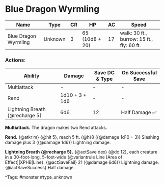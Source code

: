 # Blue Dragon Wyrmling

| Name | Type | CR | HP | AC | Speed |
|------|------|----|----|----|-------|
| Blue Dragon Wyrmling | Unknown | 3 | 65 (10d8 + 20) | 17 | walk: 30 ft., burrow: 15 ft., fly: 60 ft. |

### Actions:

| Ability | Damage | Save DC & Type | On Successful Save |
|---------|--------|----------------|--------------------|
| Multiattack | - | - | - |
| Rend | 1d10 + 3 + 1d6 | - | - |
| Lightning Breath {@recharge 5} | 6d6 | 12 | Half Damage ✅ |


**Multiattack.** The dragon makes two Rend attacks.

**Rend.** {@atkr m} {@hit 5}, reach 5 ft. {@h}8 ({@damage 1d10 + 3}) Slashing damage plus 3 ({@damage 1d6}) Lightning damage.

**Lightning Breath {@recharge 5}.** {@actSave dex} {@dc 12}, each creature in a 30-foot-long, 5-foot-wide {@variantrule Line [Area of Effect]|XPHB|Line}. {@actSaveFail} 21 ({@damage 6d6}) Lightning damage. {@actSaveSuccess} Half damage.

^Tags: #monster #type_unknown